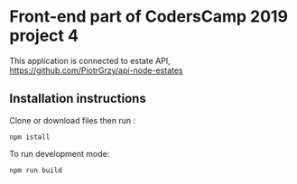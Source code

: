 # Front-end part of CodersCamp 2019 project 4

This application is connected to estate API, https://github.com/PiotrGrzy/api-node-estates

## Installation instructions

Clone or download files then run :

```
npm istall
```

To run development mode:

```
npm run build

```
